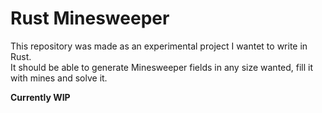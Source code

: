 # Rust Minesweeper
This repository was made as an experimental project I wantet to write in Rust.  
It should be able to generate Minesweeper fields in any size wanted, fill it with mines and solve it.  

**Currently WIP**